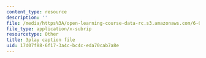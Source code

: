 ```yaml
---
content_type: resource
description: ''
file: /media/https%3A/open-learning-course-data-rc.s3.amazonaws.com/6-004-computation-structures-spring-2017/17d07f886f173a4cbc4ceda70cab7a8e_r6Tk1-jZxzg.srt
file_type: application/x-subrip
resourcetype: Other
title: 3play caption file
uid: 17d07f88-6f17-3a4c-bc4c-eda70cab7a8e
---
```

